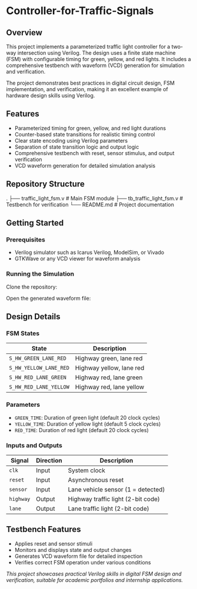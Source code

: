 # Controller-for-Traffic-Signals
## Overview

This project implements a parameterized traffic light controller for a two-way intersection using Verilog. The design uses a finite state machine (FSM) with configurable timing for green, yellow, and red lights. It includes a comprehensive testbench with waveform (VCD) generation for simulation and verification.

The project demonstrates best practices in digital circuit design, FSM implementation, and verification, making it an excellent example of hardware design skills using Verilog.

## Features

- Parameterized timing for green, yellow, and red light durations  
- Counter-based state transitions for realistic timing control  
- Clear state encoding using Verilog parameters  
- Separation of state transition logic and output logic  
- Comprehensive testbench with reset, sensor stimulus, and output verification  
- VCD waveform generation for detailed simulation analysis  

## Repository Structure
.
├── traffic_light_fsm.v      # Main FSM module
├── tb_traffic_light_fsm.v   # Testbench for verification
└── README.md                # Project documentation

## Getting Started

### Prerequisites

- Verilog simulator such as Icarus Verilog, ModelSim, or Vivado  
- GTKWave or any VCD viewer for waveform analysis  

### Running the Simulation

 Clone the repository:


 Open the generated waveform file:


 
## Design Details

### FSM States

| State                  | Description                   |
|------------------------|-------------------------------|
| `S_HW_GREEN_LANE_RED`  | Highway green, lane red        |
| `S_HW_YELLOW_LANE_RED` | Highway yellow, lane red       |
| `S_HW_RED_LANE_GREEN`  | Highway red, lane green        |
| `S_HW_RED_LANE_YELLOW` | Highway red, lane yellow       |

### Parameters

- `GREEN_TIME`: Duration of green light (default 20 clock cycles)  
- `YELLOW_TIME`: Duration of yellow light (default 5 clock cycles)  
- `RED_TIME`: Duration of red light (default 20 clock cycles)  

### Inputs and Outputs

| Signal   | Direction | Description                          |
|----------|-----------|------------------------------------|
| `clk`    | Input     | System clock                       |
| `reset`  | Input     | Asynchronous reset                 |
| `sensor` | Input     | Lane vehicle sensor (1 = detected) |
| `highway`| Output    | Highway traffic light (2-bit code) |
| `lane`   | Output    | Lane traffic light (2-bit code)    |

## Testbench Features

- Applies reset and sensor stimuli  
- Monitors and displays state and output changes  
- Generates VCD waveform file for detailed inspection  
- Verifies correct FSM operation under various conditions  


*This project showcases practical Verilog skills in digital FSM design and verification, suitable for academic portfolios and internship applications.*  


